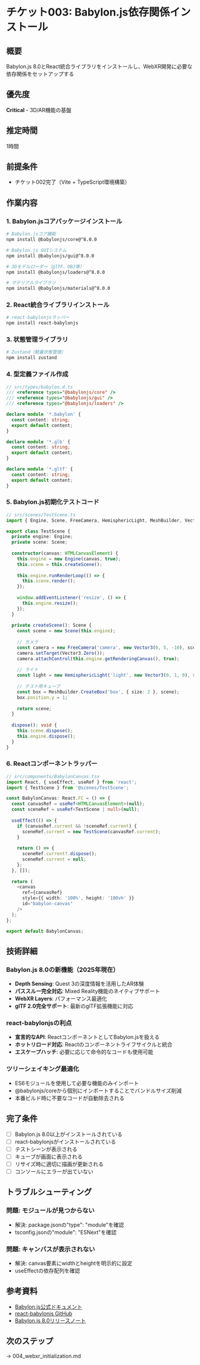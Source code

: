 # チケット003: Babylon.js依存関係インストール

## 概要
Babylon.js 8.0とReact統合ライブラリをインストールし、WebXR開発に必要な依存関係をセットアップする

## 優先度
**Critical** - 3D/AR機能の基盤

## 推定時間
1時間

## 前提条件
- チケット002完了（Vite + TypeScript環境構築）

## 作業内容

### 1. Babylon.jsコアパッケージインストール
```bash
# Babylon.jsコア機能
npm install @babylonjs/core@^8.0.0

# Babylon.js GUIシステム
npm install @babylonjs/gui@^8.0.0

# 3Dモデルローダー（glTF、OBJ等）
npm install @babylonjs/loaders@^8.0.0

# マテリアルライブラリ
npm install @babylonjs/materials@^8.0.0
```

### 2. React統合ライブラリインストール
```bash
# react-babylonjsラッパー
npm install react-babylonjs
```

### 3. 状態管理ライブラリ
```bash
# Zustand（軽量状態管理）
npm install zustand
```

### 4. 型定義ファイル作成
```typescript
// src/types/babylon.d.ts
/// <reference types="@babylonjs/core" />
/// <reference types="@babylonjs/gui" />
/// <reference types="@babylonjs/loaders" />

declare module '*.babylon' {
  const content: string;
  export default content;
}

declare module '*.glb' {
  const content: string;
  export default content;
}

declare module '*.gltf' {
  const content: string;
  export default content;
}
```

### 5. Babylon.js初期化テストコード
```typescript
// src/scenes/TestScene.ts
import { Engine, Scene, FreeCamera, HemisphericLight, MeshBuilder, Vector3 } from '@babylonjs/core';

export class TestScene {
  private engine: Engine;
  private scene: Scene;
  
  constructor(canvas: HTMLCanvasElement) {
    this.engine = new Engine(canvas, true);
    this.scene = this.createScene();
    
    this.engine.runRenderLoop(() => {
      this.scene.render();
    });
    
    window.addEventListener('resize', () => {
      this.engine.resize();
    });
  }
  
  private createScene(): Scene {
    const scene = new Scene(this.engine);
    
    // カメラ
    const camera = new FreeCamera('camera', new Vector3(0, 5, -10), scene);
    camera.setTarget(Vector3.Zero());
    camera.attachControl(this.engine.getRenderingCanvas(), true);
    
    // ライト
    const light = new HemisphericLight('light', new Vector3(0, 1, 0), scene);
    
    // テスト用キューブ
    const box = MeshBuilder.CreateBox('box', { size: 2 }, scene);
    box.position.y = 1;
    
    return scene;
  }
  
  dispose(): void {
    this.scene.dispose();
    this.engine.dispose();
  }
}
```

### 6. Reactコンポーネントラッパー
```typescript
// src/components/BabylonCanvas.tsx
import React, { useEffect, useRef } from 'react';
import { TestScene } from '@scenes/TestScene';

const BabylonCanvas: React.FC = () => {
  const canvasRef = useRef<HTMLCanvasElement>(null);
  const sceneRef = useRef<TestScene | null>(null);
  
  useEffect(() => {
    if (canvasRef.current && !sceneRef.current) {
      sceneRef.current = new TestScene(canvasRef.current);
    }
    
    return () => {
      sceneRef.current?.dispose();
      sceneRef.current = null;
    };
  }, []);
  
  return (
    <canvas
      ref={canvasRef}
      style={{ width: '100%', height: '100vh' }}
      id="babylon-canvas"
    />
  );
};

export default BabylonCanvas;
```

## 技術詳細

### Babylon.js 8.0の新機能（2025年現在）
- **Depth Sensing**: Quest 3の深度情報を活用したAR体験
- **パススルー完全対応**: Mixed Reality機能のネイティブサポート
- **WebXR Layers**: パフォーマンス最適化
- **glTF 2.0完全サポート**: 最新のglTF拡張機能に対応

### react-babylonjsの利点
- **宣言的なAPI**: ReactコンポーネントとしてBabylon.jsを扱える
- **ホットリロード対応**: Reactのコンポーネントライフサイクルと統合
- **エスケープハッチ**: 必要に応じて命令的なコードも使用可能

### ツリーシェイキング最適化
- ES6モジュールを使用して必要な機能のみインポート
- @babylonjs/coreから個別にインポートすることでバンドルサイズ削減
- 本番ビルド時に不要なコードが自動除去される

## 完了条件
- [ ] Babylon.js 8.0以上がインストールされている
- [ ] react-babylonjsがインストールされている
- [ ] テストシーンが表示される
- [ ] キューブが画面に表示される
- [ ] リサイズ時に適切に描画が更新される
- [ ] コンソールにエラーが出ていない

## トラブルシューティング

### 問題: モジュールが見つからない
- 解決: package.jsonの"type": "module"を確認
- tsconfig.jsonの"module": "ESNext"を確認

### 問題: キャンバスが表示されない
- 解決: canvas要素にwidthとheightを明示的に設定
- useEffectの依存配列を確認

## 参考資料
- [Babylon.js公式ドキュメント](https://doc.babylonjs.com/)
- [react-babylonjs GitHub](https://github.com/brianzinn/react-babylonjs)
- [Babylon.js 8.0リリースノート](https://blogs.windows.com/windowsdeveloper/2025/04/03/part-3-babylon-js-8-0-gltf-usdz-and-webxr-advancements/)

## 次のステップ
→ 004_webxr_initialization.md